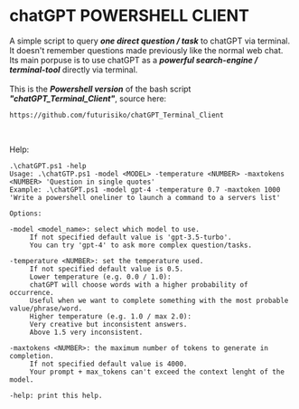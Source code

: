 # chatGPT POWERSHELL CLIENT

A simple script to query ***one direct question / task*** to chatGPT via terminal.<br>
It doesn't remember questions made previously like the normal web chat.<br> 
Its main porpuse is to use chatGPT as a ***powerful search-engine / terminal-tool*** directly via terminal.<br>
<br>
This is the ***Powershell version*** of the bash script ***"chatGPT_Terminal_Client"***, source here:

```
https://github.com/futurisiko/chatGPT_Terminal_Client
```
<br>

Help:
```
.\chatGPT.ps1 -help
Usage: .\chatGTP.ps1 -model <MODEL> -temperature <NUMBER> -maxtokens <NUMBER> 'Question in single quotes'                                    
Example: .\chatGPT.ps1 -model gpt-4 -temperature 0.7 -maxtoken 1000 'Write a powershell oneliner to launch a command to a servers list'

Options:

-model <model_name>: select which model to use.
     If not specified default value is 'gpt-3.5-turbo'.
     You can try 'gpt-4' to ask more complex question/tasks.

-temperature <NUMBER>: set the temperature used.                                        
     If not specified default value is 0.5.
     Lower temperature (e.g. 0.0 / 1.0):
     chatGPT will choose words with a higher probability of occurrence.
     Useful when we want to complete something with the most probable value/phrase/word.
     Higher temperature (e.g. 1.0 / max 2.0):
     Very creative but inconsistent answers.
     Above 1.5 very inconsistent.

-maxtokens <NUMBER>: the maximum number of tokens to generate in completion.            
     If not specified default value is 4000.
     Your prompt + max_tokens can't exceed the context lenght of the model.

-help: print this help. 
```



